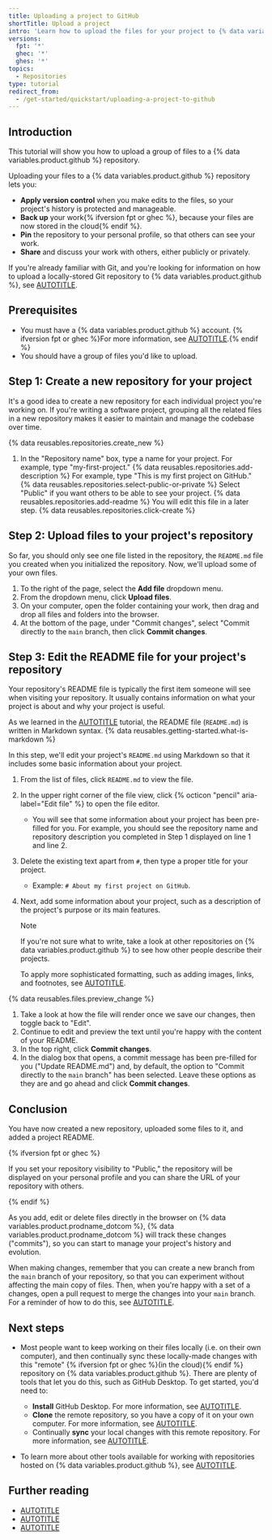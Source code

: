 ```yaml
---
title: Uploading a project to GitHub
shortTitle: Upload a project
intro: 'Learn how to upload the files for your project to {% data variables.product.github %}.'
versions:
  fpt: '*'
  ghec: '*'
  ghes: '*'
topics:
  - Repositories
type: tutorial
redirect_from:
  - /get-started/quickstart/uploading-a-project-to-github
---
```


## Introduction

This tutorial will show you how to upload a group of files to a {% data variables.product.github %} repository.

Uploading your files to a {% data variables.product.github %} repository lets you:
* **Apply version control** when you make edits to the files, so your project's history is protected and manageable.
* **Back up** your work{% ifversion fpt or ghec %}, because your files are now stored in the cloud{% endif %}.
* **Pin** the repository to your personal profile, so that others can see your work.
* **Share** and discuss your work with others, either publicly or privately.

If you're already familiar with Git, and you're looking for information on how to upload a locally-stored Git repository to {% data variables.product.github %}, see [AUTOTITLE](/migrations/importing-source-code/using-the-command-line-to-import-source-code/adding-locally-hosted-code-to-github#adding-a-local-repository-to-github-using-git).

## Prerequisites

* You must have a {% data variables.product.github %} account. {% ifversion fpt or ghec %}For more information, see [AUTOTITLE](/get-started/start-your-journey/creating-an-account-on-github).{% endif %}
* You should have a group of files you'd like to upload.

## Step 1: Create a new repository for your project

It's a good idea to create a new repository for each individual project you're working on. If you're writing a software project, grouping all the related files in a new repository makes it easier to maintain and manage the codebase over time.

{% data reusables.repositories.create_new %}
1. In the "Repository name" box, type a name for your project. For example, type "my-first-project."
{% data reusables.repositories.add-description %} For example, type "This is my first project on GitHub."
{% data reusables.repositories.select-public-or-private %} Select "Public" if you want others to be able to see your project.
{% data reusables.repositories.add-readme %} You will edit this file in a later step.
{% data reusables.repositories.click-create %}

## Step 2: Upload files to your project's repository

So far, you should only see one file listed in the repository, the `README.md` file you created when you initialized the repository. Now, we'll upload some of your own files.

1. To the right of the page, select the **Add file** dropdown menu.
1. From the dropdown menu, click **Upload files**.
1. On your computer, open the folder containing your work, then drag and drop all files and folders into the browser.
1. At the bottom of the page, under "Commit changes", select "Commit directly to the `main` branch, then click **Commit changes**.

## Step 3: Edit the README file for your project's repository

Your repository's README file is typically the first item someone will see when visiting your repository. It usually contains information on what your project is about and why your project is useful.

As we learned in the [AUTOTITLE](/get-started/start-your-journey/hello-world) tutorial, the README file (`README.md`) is written in Markdown syntax. {% data reusables.getting-started.what-is-markdown %}

In this step, we'll edit your project's `README.md` using Markdown so that it includes some basic information about your project.

1. From the list of files, click `README.md` to view the file.
1. In the upper right corner of the file view, click {% octicon "pencil" aria-label="Edit file" %} to open the file editor.
   * You will see that some information about your project has been pre-filled for you. For example, you should see the repository name and repository description you completed in Step 1 displayed on line 1 and line 2.
1. Delete the existing text apart from `#`, then type a proper title for your project.
   * Example: `# About my first project on GitHub`.
1. Next, add some information about your project, such as a description of the project's purpose or its main features.

   > [!NOTE]
   > If you're not sure what to write, take a look at other repositories on {% data variables.product.github %} to see how other people describe their projects.
   >
   > To apply more sophisticated formatting, such as adding images, links, and footnotes, see [AUTOTITLE](/get-started/writing-on-github/getting-started-with-writing-and-formatting-on-github/basic-writing-and-formatting-syntax).

{% data reusables.files.preview_change %}
1. Take a look at how the file will render once we save our changes, then toggle back to "Edit".
1. Continue to edit and preview the text until you're happy with the content of your README.
1. In the top right, click **Commit changes**.
1. In the dialog box that opens, a commit message has been pre-filled for you ("Update README.md") and, by default, the option to "Commit directly to the `main` branch" has been selected. Leave these options as they are and go ahead and click **Commit changes**.

## Conclusion

You have now created a new repository, uploaded some files to it, and added a project README.

{% ifversion fpt or ghec %}

If you set your repository visibility to "Public," the repository will be displayed on your personal profile and you can share the URL of your repository with others.

{% endif %}

As you add, edit or delete files directly in the browser on {% data variables.product.prodname_dotcom %}, {% data variables.product.prodname_dotcom %} will track these changes ("commits"), so you can start to manage your project's history and evolution.

When making changes, remember that you can create a new branch from the `main` branch of your repository, so that you can experiment without affecting the main copy of files. Then, when you're happy with a set of a changes, open a pull request to merge the changes into your `main` branch. For a reminder of how to do this, see [AUTOTITLE](/get-started/start-your-journey/hello-world).

## Next steps

* Most people want to keep working on their files locally (i.e. on their own computer), and then continually sync these locally-made changes with this "remote" {% ifversion fpt or ghec %}(in the cloud){% endif %} repository on {% data variables.product.github %}. There are plenty of tools that let you do this, such as GitHub Desktop. To get started, you'd need to:
   * **Install** GitHub Desktop. For more information, see [AUTOTITLE](/desktop/overview/getting-started-with-github-desktop).
   * **Clone** the remote repository, so you have a copy of it on your own computer. For more information, see [AUTOTITLE](/desktop/adding-and-cloning-repositories/cloning-and-forking-repositories-from-github-desktop).
   * Continually **sync** your local changes with this remote repository. For more information, see [AUTOTITLE](/desktop/working-with-your-remote-repository-on-github-or-github-enterprise/syncing-your-branch-in-github-desktop).

* To learn more about other tools available for working with repositories hosted on {% data variables.product.github %}, see [AUTOTITLE](/get-started/using-github/connecting-to-github).

## Further reading

* [AUTOTITLE](/repositories/managing-your-repositorys-settings-and-features/customizing-your-repository/about-readmes)
* [AUTOTITLE](/repositories/working-with-files/managing-files)
* [AUTOTITLE](/repositories/creating-and-managing-repositories/cloning-a-repository)
